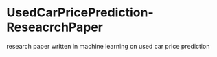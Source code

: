 # UsedCarPricePrediction-ReseacrchPaper
research paper written in machine learning on used car price prediction

